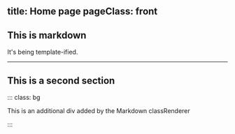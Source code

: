 title: Home page
pageClass: front
-----------------

## This is markdown

It's being template-ified.

-----------------

## This is  a second section

::: class: bg

This is an additional div added by the Markdown classRenderer

:::
